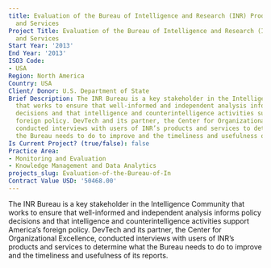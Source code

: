 ```yaml
---
title: Evaluation of the Bureau of Intelligence and Research (INR) Products
  and Services
Project Title: Evaluation of the Bureau of Intelligence and Research (INR) Products
  and Services
Start Year: '2013'
End Year: '2013'
ISO3 Code:
- USA
Region: North America
Country: USA
Client/ Donor: U.S. Department of State
Brief Description: The INR Bureau is a key stakeholder in the Intelligence Community
  that works to ensure that well-informed and independent analysis informs policy
  decisions and that intelligence and counterintelligence activities support America’s
  foreign policy. DevTech and its partner, the Center for Organizational Excellence,
  conducted interviews with users of INR’s products and services to determine what
  the Bureau needs to do to improve and the timeliness and usefulness of its reports.
Is Current Project? (true/false): false
Practice Area:
- Monitoring and Evaluation
- Knowledge Management and Data Analytics
projects_slug: Evaluation-of-the-Bureau-of-In
Contract Value USD: '50468.00'
---
```


The INR Bureau is a key stakeholder in the Intelligence Community that works to ensure that well-informed and independent analysis informs policy decisions and that intelligence and counterintelligence activities support America’s foreign policy. DevTech and its partner, the Center for Organizational Excellence, conducted interviews with users of INR’s products and services to determine what the Bureau needs to do to improve and the timeliness and usefulness of its reports.